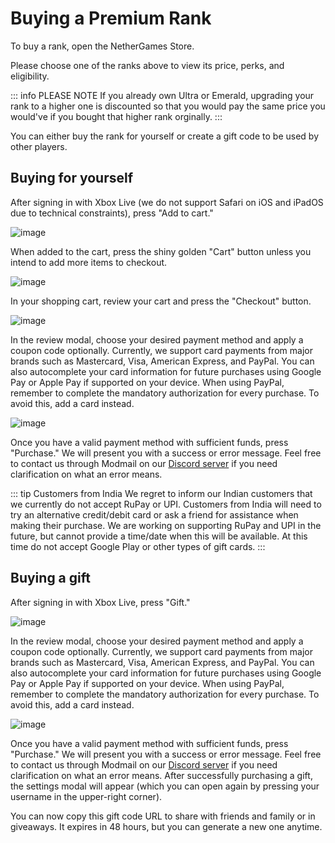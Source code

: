 # Buying a Premium Rank

To buy a rank, open the NetherGames Store.

Please choose one of the ranks above to view its price, perks, and eligibility.

::: info PLEASE NOTE
If you already own Ultra or Emerald, upgrading your rank to a higher one is discounted so that you would pay the same price you would've if you bought that higher rank orginally.
:::

You can either buy the rank for yourself or create a gift code to be used by other players.

## Buying for yourself

After signing in with Xbox Live (we do not support Safari on iOS and iPadOS due to technical constraints), press "Add to cart."

![image](assets/PremiumRank/rank-card.png)

When added to the cart, press the shiny golden "Cart" button unless you intend to add more items to checkout.

![image](assets/PremiumRank/cart.png)

In your shopping cart, review your cart and press the "Checkout" button.

![image](assets/PremiumRank/review-summary.png)


In the review modal, choose your desired payment method and apply a coupon code optionally.
Currently, we support card payments from major brands such as Mastercard, Visa, American Express, and PayPal.
You can also autocomplete your card information for future purchases using Google Pay or Apple Pay if supported on your device.
When using PayPal, remember to complete the mandatory authorization for every purchase. To avoid this, add a card instead.

![image](assets/PremiumRank/payment-types.png)

Once you have a valid payment method with sufficient funds, press "Purchase." We will present you with a success or error message. Feel free to contact us through Modmail on our [Discord server](https://ngmc.co/d) if you need clarification on what an error means.

::: tip Customers from India
We regret to inform our Indian customers that we currently do not accept RuPay or UPI. Customers from India will need to try an alternative credit/debit card or ask a friend for assistance when making their purchase. We are working on supporting RuPay and UPI in the future, but cannot provide a time/date when this will be available. At this time do not accept Google Play or other types of gift cards.
:::

## Buying a gift

After signing in with Xbox Live, press "Gift."

![image](assets/PremiumRank/rank-card.png)

In the review modal, choose your desired payment method and apply a coupon code optionally.
Currently, we support card payments from major brands such as Mastercard, Visa, American Express, and PayPal.
You can also autocomplete your card information for future purchases using Google Pay or Apple Pay if supported on your device.
When using PayPal, remember to complete the mandatory authorization for every purchase. To avoid this, add a card instead.

![image](assets/PremiumRank/review-gift.png)

Once you have a valid payment method with sufficient funds, press "Purchase." We will present you with a success or error message. Feel free to contact us through Modmail on our [Discord server](https://ngmc.co/d) if you need clarification on what an error means.
After successfully purchasing a gift, the settings modal will appear (which you can open again by pressing your username in the upper-right corner).

You can now copy this gift code URL to share with friends and family or in giveaways. It expires in 48 hours, but you can generate a new one anytime.
